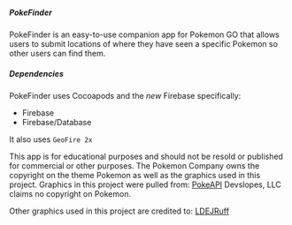 ##### PokeFinder

PokeFinder is an easy-to-use companion app for Pokemon GO that allows users to submit locations of where they have seen a specific Pokemon so
other users can find them.

##### Dependencies

PokeFinder uses Cocoapods and the *new* Firebase specifically:

*  Firebase
*  Firebase/Database

It also uses `GeoFire 2x`

This app is for educational purposes and should not be resold or published for commercial or other purposes. The Pokemon Company owns
the copyright on the theme Pokemon as well as the graphics used in this project. Graphics in this project were pulled from: [PokeAPI](http://pokeapi.co/)
Devslopes, LLC claims no copyright on Pokemon.

Other graphics used in this project are credited to: [LDEJRuff](http://ldejruff.deviantart.com/art/Dream-World-sprite-like-Poke-Ball-vectors-347662137)
